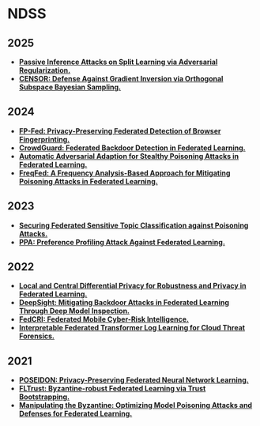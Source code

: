 # NDSS

## 2025

- **[Passive Inference Attacks on Split Learning via Adversarial Regularization.](https://arxiv.org/pdf/2310.10483)**
- **[CENSOR: Defense Against Gradient Inversion via Orthogonal Subspace Bayesian Sampling.](https://kaiyuanzhang.com/publications/NDSS25_Censor.pdf)**

## 2024

- **[FP-Fed: Privacy-Preserving Federated Detection of Browser Fingerprinting.](https://www.ndss-symposium.org/wp-content/uploads/2024-360-paper.pdf)**
- **[CrowdGuard: Federated Backdoor Detection in Federated Learning.](https://www.ndss-symposium.org/wp-content/uploads/2024-233-paper.pdf)**
- **[Automatic Adversarial Adaption for Stealthy Poisoning Attacks in Federated Learning.](https://www.ndss-symposium.org/wp-content/uploads/2024-1366-paper.pdf)**
- **[FreqFed: A Frequency Analysis-Based Approach for Mitigating Poisoning Attacks in Federated Learning.](https://www.ndss-symposium.org/wp-content/uploads/2024-620-paper.pdf)**

## 2023

- **[Securing Federated Sensitive Topic Classification against Poisoning Attacks.](https://www.ndss-symposium.org/ndss-paper/securing-federated-sensitive-topic-classification-against-poisoning-attacks/)**
- **[PPA: Preference Profiling Attack Against Federated Learning.](https://www.ndss-symposium.org/ndss-paper/ppa-preference-profiling-attack-against-federated-learning/)**

## 2022

- **[Local and Central Differential Privacy for Robustness and Privacy in Federated Learning.](https://arxiv.org/pdf/2009.03561)**
- **[DeepSight: Mitigating Backdoor Attacks in Federated Learning Through Deep Model Inspection.](https://arxiv.org/pdf/2201.00763.pdf)**
- **[FedCRI: Federated Mobile Cyber-Risk Intelligence.](https://www.ndss-symposium.org/wp-content/uploads/2022-153-paper.pdf)**
- **[Interpretable Federated Transformer Log Learning for Cloud Threat Forensics.](https://www.ndss-symposium.org/wp-content/uploads/2022-102-paper.pdf)**

## 2021

- **[POSEIDON: Privacy-Preserving Federated Neural Network Learning.](https://www.ndss-symposium.org/wp-content/uploads/ndss2021_6C-1_24119_paper.pdf)**
- **[FLTrust: Byzantine-robust Federated Learning via Trust Bootstrapping.](https://www.ndss-symposium.org/wp-content/uploads/ndss2021_6C-2_24434_paper.pdf)**
- **[Manipulating the Byzantine: Optimizing Model Poisoning Attacks and Defenses for Federated Learning.](https://www.ndss-symposium.org/wp-content/uploads/ndss2021_6C-2_24434_paper.pdf)**